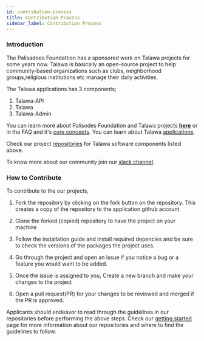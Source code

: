 ```yaml
---
id: contribution-process
title: Contribution Process
sidebar_label: Contribution Process
---
```


### Introduction

The Palisadoes Foundattion has a sponsored work on Talawa projects for some years now. Talawa is basically an open-source project to help community-based organizations such as clubs, neighborhood groups,religious institutions etc manage their daily activities.

The Talawa applications has 3 components;

1. Talawa-API
1. Talawa
1. Talawa-Admin

You can learn more about Palisodes Foundation and Talawa projects **[here](docs/about.md)** or in the FAQ and it's [core concepts](docs/applications/overview.md). You can learn about Talawa  [applications](docs/applications/architecture.md). 

Check our project [repositories](docs/internships/outreachy/getting-started.md) for Talawa software components listed above.

To know more about our community join our [slack channel](https://join.slack.com/t/thepalisadoes-dyb6419/shared_invite/zt-1qldywc0i-9pEHNIG2B38JhsAbRSbuug).


### How to Contribute

To contribute to the our projects,

1. Fork the repository by clicking on the fork button on the repository. This creates a copy of the repository to the application github account

1. Clone the forked (copied) repository to have the project on your machine

1. Follow the installation guide and install required depencies and be sure to check the versions of the packages the project uses.

1. Go through the project and open an issue if you notice a bug or a feature you would want to be added.

1. Once the issue is assigned to you, Create a new branch and make your changes to the project 

1. Open a pull request(PR) for your changes to be reviewed and merged if the PR is approved.


Applicants should endeavor to read through the guidelines in our repositories before performing the above steps. Check our [getting started](docs/internships/outreachy/getting-started.md) page for more information about our repositories and where to find the guidelines to follow.